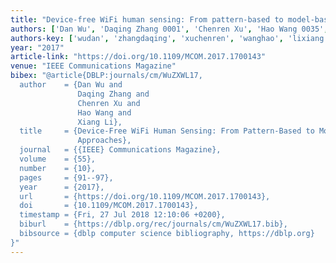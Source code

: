 ```yaml
---
title: "Device-free WiFi human sensing: From pattern-based to model-based approaches"
authors: ['Dan Wu', 'Daqing Zhang 0001', 'Chenren Xu', 'Hao Wang 0035', 'Xiang Li']
authors-key: ['wudan', 'zhangdaqing', 'xuchenren', 'wanghao', 'lixiang']
year: "2017"
article-link: "https://doi.org/10.1109/MCOM.2017.1700143"
venue: "IEEE Communications Magazine"
bibex: "@article{DBLP:journals/cm/WuZXWL17,
  author    = {Dan Wu and
               Daqing Zhang and
               Chenren Xu and
               Hao Wang and
               Xiang Li},
  title     = {Device-Free WiFi Human Sensing: From Pattern-Based to Model-Based
               Approaches},
  journal   = {{IEEE} Communications Magazine},
  volume    = {55},
  number    = {10},
  pages     = {91--97},
  year      = {2017},
  url       = {https://doi.org/10.1109/MCOM.2017.1700143},
  doi       = {10.1109/MCOM.2017.1700143},
  timestamp = {Fri, 27 Jul 2018 12:10:06 +0200},
  biburl    = {https://dblp.org/rec/journals/cm/WuZXWL17.bib},
  bibsource = {dblp computer science bibliography, https://dblp.org}
}"
---
```

